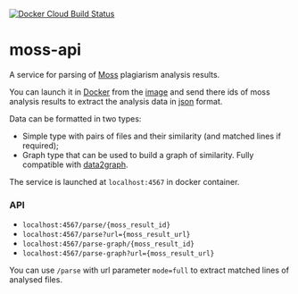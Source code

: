 [![Docker Cloud Build Status](https://img.shields.io/docker/cloud/build/nikstep/gitplag.svg)](https://hub.docker.com/r/nikstep/moss-api)

# moss-api

A service for parsing of [Moss](http://theory.stanford.edu/~aiken/moss/) plagiarism analysis results.

You can launch it in [Docker](https://www.docker.com/) from the [image](https://hub.docker.com/r/nikstep/moss-api) and send there ids of moss analysis results to extract the analysis data in [json](http://www.json.org/) format.

Data can be formatted in two types:

- Simple type with pairs of files and their similarity (and matched lines if required);
- Graph type that can be used to build a graph of similarity. Fully compatible with [data2graph](https://github.com/tcibinan/data2graph).

The service is launched at `localhost:4567` in docker container.

### API
- `localhost:4567/parse/{moss_result_id}`
- `localhost:4567/parse?url={moss_result_url}`
- `localhost:4567/parse-graph/{moss_result_id}`
- `localhost:4567/parse-graph?url={moss_result_url}`

You can use `/parse` with url parameter `mode=full` to extract matched lines of analysed files.
